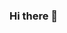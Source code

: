 ### Hi there 👋

<!--
**Javakanaya/Javakanaya** is a ✨ _special_ ✨ repository because its `README.md` (this file) appears on your GitHub profile.

Here are some ideas to get you started:

- 🔭 I’m currently working on something
- 🌱 I’m currently learning Informatics
- 😄 Pronouns:jaa·vuh
-->
